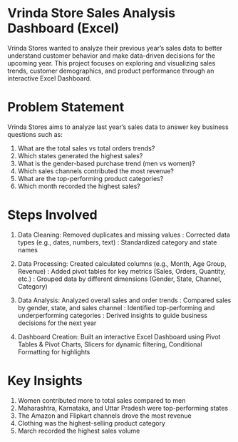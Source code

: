 # Vrinda Store Sales Analysis Dashboard (Excel)
Vrinda Stores wanted to analyze their previous year’s sales data to better understand customer behavior and make data-driven decisions for the upcoming year. This project focuses on exploring and visualizing sales trends, customer demographics, and product performance through an interactive Excel Dashboard.

# Problem Statement
Vrinda Stores aims to analyze last year’s sales data to answer key business questions such as:
1. What are the total sales vs total orders trends?
2. Which states generated the highest sales?
3. What is the gender-based purchase trend (men vs women)?
4. Which sales channels contributed the most revenue?
5. What are the top-performing product categories?
6. Which month recorded the highest sales?

# Steps Involved

1. Data Cleaning: Removed duplicates and missing values
                 : Corrected data types (e.g., dates, numbers, text)
                 : Standardized category and state names

2. Data Processing: Created calculated columns (e.g., Month, Age Group, Revenue)
                  : Added pivot tables for key metrics (Sales, Orders, Quantity, etc.)
                  : Grouped data by different dimensions (Gender, State, Channel, Category)

3. Data Analysis: Analyzed overall sales and order trends
                : Compared sales by gender, state, and sales channel
                : Identified top-performing and underperforming categories
                : Derived insights to guide business decisions for the next year

4. Dashboard Creation: Built an interactive Excel Dashboard using Pivot Tables & Pivot Charts, Slicers for dynamic filtering, Conditional Formatting for highlights

# Key Insights

1. Women contributed more to total sales compared to men
2. Maharashtra, Karnataka, and Uttar Pradesh were top-performing states
3. The Amazon and Flipkart channels drove the most revenue
4. Clothing was the highest-selling product category
5. March recorded the highest sales volume

